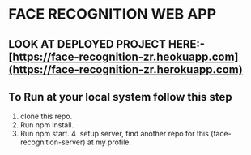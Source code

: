# FACE RECOGNITION WEB APP

## LOOK AT DEPLOYED PROJECT HERE:-[https://face-recognition-zr.heokuapp.com](https://face-recognition-zr.herokuapp.com)

## To Run at your local system follow this step

1. clone this repo.
2. Run npm install.
3. Run npm start.
   4 .setup server, find another repo for this (face-recognition-server) at my profile.
